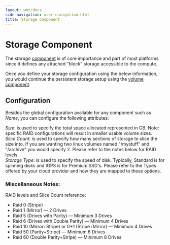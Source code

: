 ```yaml
---
layout: wmt/docs
side-navigation: user-navigation.html
title: Storage Component
---
```


# Storage Component

The _storage_ [component](./components.html) is of core importance and part of most platforms since it
defines any attached "block" storage accessible to the compute.

Once you define your storage configuration using the below information, you would continue the persistent storage
setup using the [volume component](./volume-component.html).

## Configuration

Besides the global configuration available for any component such as _Name_, you can configure the
following attributes:

_Size_: is used to specify the total space allocated represented in GB. Note: specific RAID configurations
will result in smaller usable volume sizes.<br>
_Slice Count_: is used to specify how many sections of storage to slice the size into. If you are wanting two
linux volumes named "/mystuff" and "/archive" you would specify 2. Please refer to the notes below for RAID levels.<br>
_Storage Type_: is used to specify the speed of disk. Typically, Standard is for spinning disks and IOPS is
for Premium SSD's.  Please refer to the Types offered by your cloud provider and how they are mapped to these
options.


### Miscellaneous Notes:
RAID levels and Slice Count reference:
* Raid 0 (Stripe)
* Raid 1 (Mirror) — 2 Drives
* Raid 5 (Drives with Parity) — Minimum 3 Drives
* Raid 6 (Drives with Double Parity) — Minimum 4 Drives
* Raid 10 (Mirror+Stripe) or 0+1 (Stripe+Mirror) — Minimum 4 Drives
* Raid 50 (Parity+Stripe) — Minimum 6 Drives
* Raid 60 (Double Parity+Stripe) — Minimum 8 Drives
